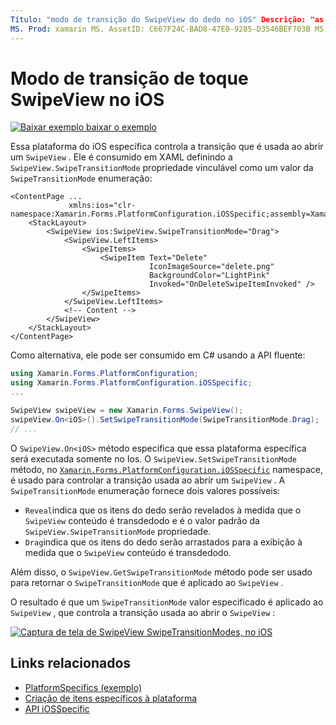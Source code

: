 ```yaml
---
Título: "modo de transição do SwipeView do dedo no iOS" Descrição: "as especificações da plataforma permitem que você consuma a funcionalidade disponível apenas em uma plataforma específica, sem implementar renderizadores ou efeitos personalizados. Este artigo explica como consumir a plataforma específica do iOS que controla a transição usada ao abrir um SwipeView. "
MS. Prod: xamarin MS. AssetID: C667F24C-BAD8-47E0-9285-D3546BEF703B MS. Technology: xamarin-Forms autor: davidbritch MS. Author: dabritch MS. Date: 12/11/2019 no-loc: [ Xamarin.Forms , Xamarin.Essentials ]
---
```


# <a name="swipeview-swipe-transition-mode-on-ios"></a>Modo de transição de toque SwipeView no iOS

[![Baixar exemplo ](~/media/shared/download.png) baixar o exemplo](https://docs.microsoft.com/samples/xamarin/xamarin-forms-samples/userinterface-platformspecifics)

Essa plataforma do iOS específica controla a transição que é usada ao abrir um `SwipeView` . Ele é consumido em XAML definindo a `SwipeView.SwipeTransitionMode` propriedade vinculável como um valor da `SwipeTransitionMode` enumeração:

```xaml
<ContentPage ...
             xmlns:ios="clr-namespace:Xamarin.Forms.PlatformConfiguration.iOSSpecific;assembly=Xamarin.Forms.Core">
    <StackLayout>
        <SwipeView ios:SwipeView.SwipeTransitionMode="Drag">
            <SwipeView.LeftItems>
                <SwipeItems>
                    <SwipeItem Text="Delete"
                               IconImageSource="delete.png"
                               BackgroundColor="LightPink"
                               Invoked="OnDeleteSwipeItemInvoked" />
                </SwipeItems>
            </SwipeView.LeftItems>
            <!-- Content -->
        </SwipeView>
    </StackLayout>
</ContentPage>
```

Como alternativa, ele pode ser consumido em C# usando a API fluente:

```csharp
using Xamarin.Forms.PlatformConfiguration;
using Xamarin.Forms.PlatformConfiguration.iOSSpecific;
...

SwipeView swipeView = new Xamarin.Forms.SwipeView();
swipeView.On<iOS>().SetSwipeTransitionMode(SwipeTransitionMode.Drag);
// ...
```

O `SwipeView.On<iOS>` método especifica que essa plataforma específica será executada somente no Ios. O `SwipeView.SetSwipeTransitionMode` método, no [`Xamarin.Forms.PlatformConfiguration.iOSSpecific`](xref:Xamarin.Forms.PlatformConfiguration.iOSSpecific) namespace, é usado para controlar a transição usada ao abrir um `SwipeView` . A `SwipeTransitionMode` enumeração fornece dois valores possíveis:

- `Reveal`indica que os itens do dedo serão revelados à medida que o `SwipeView` conteúdo é transdedodo e é o valor padrão da `SwipeView.SwipeTransitionMode` propriedade.
- `Drag`indica que os itens do dedo serão arrastados para a exibição à medida que o `SwipeView` conteúdo é transdedodo.

Além disso, o `SwipeView.GetSwipeTransitionMode` método pode ser usado para retornar o `SwipeTransitionMode` que é aplicado ao `SwipeView` .

O resultado é que um `SwipeTransitionMode` valor especificado é aplicado ao `SwipeView` , que controla a transição usada ao abrir o `SwipeView` :

[![Captura de tela de SwipeView SwipeTransitionModes, no iOS](swipeview-swipetransitionmode-images/swipetransitionmode.png "SwipeTransitionModes no iOS")](swipeview-swipetransitionmode-images/swipetransitionmode-large.png#lightbox "SwipeTransitionModes no iOS")

## <a name="related-links"></a>Links relacionados

- [PlatformSpecifics (exemplo)](https://docs.microsoft.com/samples/xamarin/xamarin-forms-samples/userinterface-platformspecifics)
- [Criação de itens específicos à plataforma](~/xamarin-forms/platform/platform-specifics/index.md#creating-platform-specifics)
- [API iOSSpecific](xref:Xamarin.Forms.PlatformConfiguration.iOSSpecific)
